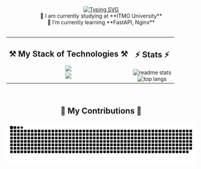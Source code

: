 <div align="center">
    <a href="https://git.io/typing-svg">
        <img src="https://readme-typing-svg.herokuapp.com?font=Righteous&size=40&duration=3000&pause=10&color=A70EF7&center=true&vCenter=true&random=false&width=700&height=100&lines=Hello%2C+World!+%F0%9F%AB%B6%F0%9F%8F%BB;I'm+k6zma;I'm+a+beginner+in+ML+and+Backend" alt="Typing SVG" />
    </a>
</div>

<div align="center">
    🥰 I am currently studying at **ITMO University**
    <br/>
    🤯 I’m currently learning **FastAPI, Nginx**
</div>

<br/>

<table>
<tr>
    <td valign="top" align="center">
        <h2>⚒️ My Stack of Technologies ⚒️</h2>
        <img src="https://skillicons.dev/icons?i=python,pytorch,opencv,tensorflow,sklearn,fastapi" /><br>
        <img src="https://skillicons.dev/icons?i=vscode,clion,git,github,docker,html,css,nginx,linux" />
    </td>
    <td valign="top" align="center">
        <h2>⚡ Stats ⚡</h2>
        <img src="https://github-readme-stats-salesp07.vercel.app/api?username=k6zma&count_private=true&show_icons=true&theme=midnight-purple&border_radius=10" alt="readme stats" /><br>
        <img src="https://github-readme-stats-salesp07.vercel.app/api/top-langs/?username=k6zma&hide=HTML&langs_count=8&layout=compact&theme=midnight-purple&border_radius=10" alt="top langs" />
    </td>
</tr>
</table>

<br/>

<div align="center">
    <h2>🐍 My Contributions 🐍</h2>
    <img alt="snake eating my contributions" src="https://raw.githubusercontent.com/salesp07/salesp07/output/github-contribution-grid-snake.svg" />
</div>
